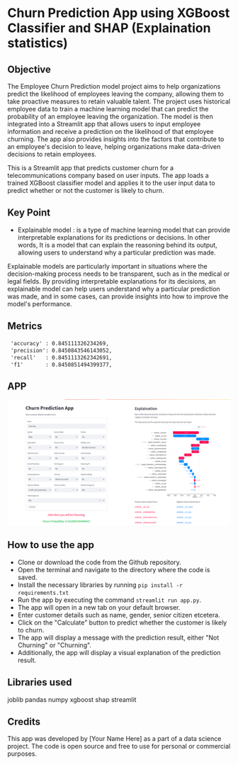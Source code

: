 # Churn Prediction App using XGBoost Classifier and SHAP (Explaination statistics)

## Objective

The Employee Churn Prediction model project aims to help organizations predict the likelihood of employees leaving the company, allowing them to take proactive measures to retain valuable talent. The project uses historical employee data to train a machine learning model that can predict the probability of an employee leaving the organization. The model is then integrated into a Streamlit app that allows users to input employee information and receive a prediction on the likelihood of that employee churning. The app also provides insights into the factors that contribute to an employee's decision to leave, helping organizations make data-driven decisions to retain employees.

This is a Streamlit app that predicts customer churn for a telecommunications company based on user inputs. The app loads a trained XGBoost classifier model and applies it to the user input data to predict whether or not the customer is likely
to churn.


## Key Point
* Explainable model : is a type of machine learning model that can provide interpretable explanations for its predictions or decisions. In other words, It is a model that can explain the reasoning behind its output, allowing users to understand why a particular prediction was made.

Explainable models are particularly important in situations where the decision-making process needs to be transparent, such as in the medical or legal fields. By providing interpretable explanations for its decisions, an explainable model can help users understand why a particular prediction was made, and in some cases, can provide insights into how to improve the model's performance.


## Metrics

```
 'accuracy' : 0.845111326234269,
 'precision': 0.8450843546143052,
 'recall'   : 0.8451113262342691,
 'f1'       : 0.8450851494399377,
```

## APP

![App Screenshot](./statics/churn_model_app_view.png)

## How to use the app

* Clone or download the code from the Github repository.
* Open the terminal and navigate to the directory where the code is saved.
* Install the necessary libraries by running
`pip install -r requirements.txt`
* Run the app by executing the command
`streamlit run app.py`.
* The app will open in a new tab on your default browser.
* Enter customer details such as name, gender, senior citizen etcetera.
* Click on the "Calculate" button to predict whether the customer is likely to churn.
* The app will display a message with the prediction result, either "Not Churning" or "Churning".
* Additionally, the app will display a visual explanation of the prediction result.

## Libraries used

joblib
pandas
numpy
xgboost
shap
streamlit

## Credits

This app was developed by [Your Name Here] as a part of a data science project. The code is open source and free to use for personal or commercial purposes.